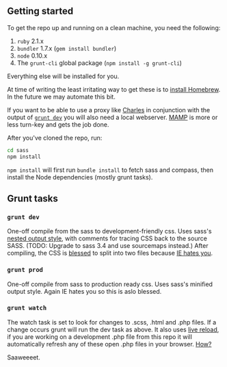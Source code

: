## Getting started

To get the repo up and running on a clean machine, you need the following:

1. `ruby` 2.1.x
2. `bundler` 1.7.x (`gem install bundler`)
3. `node` 0.10.x
4. The `grunt-cli` global package (`npm install -g grunt-cli`)

Everything else will be installed for you.

At time of writing the least irritating way to get these is to [install Homebrew](http://brew.sh/#install). In the future we may automate this bit.

If you want to be able to use a proxy like [Charles](http://charlesproxy.com) in conjunction with the output of [`grunt dev`](#grunt-dev) you will also need a local webserver. [MAMP](http://www.mamp.info/en/) is more or less turn-key and gets the job done.

After you've cloned the repo, run:

```bash
cd sass
npm install
```

`npm install` will first run `bundle install` to fetch sass and compass, then install the Node dependencies (mostly grunt tasks).

## Grunt tasks

### `grunt dev`

One-off compile from the sass to development-friendly css. Uses sass's [nested output style](http://sass-lang.com/documentation/file.SASS_REFERENCE.html#_13), with comments for tracing CSS back to the source SASS. (TODO: Upgrade to sass 3.4 and use sourcemaps instead.) After compiling, the CSS is [blessed](https://github.com/Ponginae/grunt-bless) to split into two files because [IE hates you](http://stackoverflow.com/questions/9906794/internet-explorers-css-rules-limits).

### `grunt prod`

One-off compile from sass to production ready css. Uses sass's minified output style. Again IE hates you so this is aslo blessed.

### `grunt watch`

The watch task is set to look for changes to .scss, .html and .php files. If a change occurs grunt will run the dev task as above. It also uses [live reload](https://github.com/gruntjs/grunt-contrib-watch#optionslivereload), if you are working on a development .php file from this repo it will automatically refresh any of these open .php files in your browser. [How?](https://github.com/gruntjs/grunt-contrib-watch/blob/master/docs/watch-examples.md#enabling-live-reload-in-your-html)


Saaweeeet.
